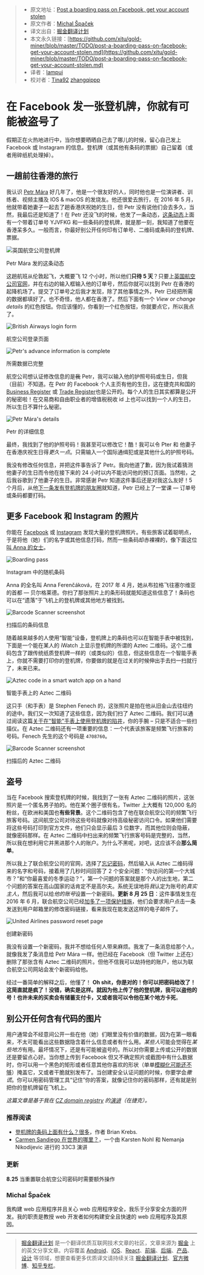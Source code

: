 
> * 原文地址：[Post a boarding pass on Facebook, get your account stolen](https://www.michalspacek.com/post-a-boarding-pass-on-facebook-get-your-account-stolen)
> * 原文作者：[Michal Špaček](https://www.michalspacek.com/)
> * 译文出自：[掘金翻译计划](https://github.com/xitu/gold-miner)
> * 本文永久链接：[https://github.com/xitu/gold-miner/blob/master/TODO/post-a-boarding-pass-on-facebook-get-your-account-stolen.md](https://github.com/xitu/gold-miner/blob/master/TODO/post-a-boarding-pass-on-facebook-get-your-account-stolen.md)
> * 译者：[lampui](https://github.com/lampui)
> * 校对者：[Tina92](https://github.com/Tina92) [zhangqippp](https://github.com/zhangqippp)

# 在 Facebook 发一张登机牌，你就有可能被盗号了

假期正在火热地进行中，当你想要晒晒自己去了哪儿的时候，留心自己发上 Facebook 或 Instagram 的信息。登机牌（或其他有条码的票据）自己留着（或者用碎纸机处理掉）。

## 一趟前往香港的旅行

我认识 [Petr Mára](http://www.petrmara.com/) 好几年了，他是一个很友好的人，同时他也是一位演讲者、训练者、视频主播及 IOS & macOS 的发烧友。他还很爱去旅行，在 2016 年 5 月，他就带着她妻子一起去了趟香港庆祝她的生日，但 Petr 没有说他们会去多久，当然，我最后还是知道了！在 Petr 还没飞的时候，他发了一条动态，[这条动态](https://www.instagram.com/p/BF06blXmUXF/)上面有一个带着订单号 YJVFKG 和一些条码的登机牌，就是那一刻，我知道了他要在香港呆多久。一般而言，你最好别公开任何印有订单号、二维码或条码的登机牌、票据。

![英国航空公司登机牌](https://www.michalspacek.cz/i/images/blog/boardingpass/ba-pass.jpg)

Petr Mára 发的这条动态

这趟航班从伦敦起飞，大概要飞 12 个小时，所以他们**只待 5 天**？只要上[英国航空公司官网](https://www.britishairways.com/travel/managebooking/public/en_cz)，并在右边的输入框输入他的订单号，然后你就可以找到 Petr 在香港的起降机场了。提交了订单号之后我才发现，除了其他事情之外，Petr 已经把所需的数据都填好了。也不奇怪，他人都在香港了。然后下面有一个 _View or change details_ 的红色按钮。你应该懂的，你看到一个红色按钮，你就要点它，所以我点了。

![British Airways login form](https://www.michalspacek.cz/i/images/blog/boardingpass/ba-login.png)

航空公司登录页面

![Petr's advance information is complete](https://www.michalspacek.cz/i/images/blog/boardingpass/ba-completed.png)

所需数据已完整

航空公司想认证修改信息的是~~我~~ Petr，我可以输入他的护照号码或生日，但我（目前）不知道。在 Petr 的 Facebook 个人主页有他的生日，这在捷克共和国的 [Business Register](https://or.justice.cz/) 或 [Trade Register](http://www.rzp.cz/)也是公开的。每个人的生日其实都算是公开的秘密啦！在交易商和自由职业者的增值税税收 id 上也可以找到一个人的生日，所以生日不算什么秘密。

![Petr Mára's details](https://www.michalspacek.cz/i/images/blog/boardingpass/ba-details.png)

Petr 的详细信息

最终，我找到了他的护照号码！我甚至可以修改它！酷！我可以令 Pter 和 他妻子在香港庆祝生日得*更久一点*。只需输入一个国际通缉犯或是其他什么的护照号码。

我没有修改任何信息，并把这件事告诉了 Petr。我向他道了歉，因为我试着猜测他妻子的生日而令他在接下来的 24 小时以内不能访问他的预订页面。当然啦，之后我谷歌到了他妻子的生日。非常感谢 Petr 知道这件事后还是对我这么友好！5 个月后，从他[下一条发有登机牌的朋友圈](https://www.instagram.com/p/BMOpEFWBV-Y/)就知道，Petr 已经上了一堂课 — 订单号或条码都要打码。

## 更多 Facebook 和 Instagram 的照片

你能在 [Facebook](https://www.facebook.com/search/str/boarding%20pass/photos-keyword) 或 [Instagram](https://www.instagram.com/explore/tags/boardingpass/) 发现大量的登机牌照片。有些旅客试着聪明点，于是将他（她）们的名字或其他信息打码，然而一些条码却赤裸裸的，像下面这位[叫 Anna 的女士](https://archive.is/I7Ydp)。

![Boarding pass](https://www.michalspacek.cz/i/images/blog/boardingpass/anna-pass.jpg)

Instagram 中的随机条码

Anna 的全名叫 Anna Ferenčáková，在 2017 年 4 月，她从布拉格飞往塞尔维亚的首都 — 贝尔格莱德。你扫了那张照片上的条形码就能知道这些信息了！条码也可以在“遗落”于飞机上的登机牌或其他地方被找到。

![Barcode Scanner screenshot](https://www.michalspacek.cz/i/images/blog/boardingpass/anna-ferencakova.jpg)

扫描后的条码信息

随着越来越多的人使用“智能”设备，登机牌上的条码也可以在智能手表中被找到，下面是一个能在某人的 iWatch 上显示登机牌的所谓的 Aztec 二维码。这个二维码包含了跟传统纸质登机牌一样的（或类似的）信息，但这些信息在一个智能手表上，你就不需要打印你的登机牌，你要做的就是在过关的时候伸出手去扫一扫就行了，未来已来。

![Aztec code in a smart watch app on a hand](https://www.michalspacek.cz/i/images/blog/boardingpass/stephen-aztec.jpg)

智能手表上的 Aztec 二维码

这只手（和手表）是 Stephen Fenech 的，这张照片是拍在他从旧金山去往纽约的途中。我们又一次知道了这些信息，因为我们扫了 Aztec 二维码。我们可以通过阅读这篇[关于在"智能"手表上使用登机牌的陷井](http://www.techguide.com.au/blog/boarding-pass-experience-with-apple-watch-ran-off-the-runway/)，你的手腕 – 只是不适合一些扫描仪。在 Aztec 二维码还有一项重要的信息：一个代表该旅客是频繁飞行旅客的号码。Fenech 先生的这个号码是 `4708760`。

![Barcode Scanner screenshot](https://www.michalspacek.cz/i/images/blog/boardingpass/stephen-fenech.jpg)

扫描后的 Aztec 二维码

## 盗号

当在 Facebook 搜索登机牌的时候，我找到了一张有 Aztec 二维码的照片，这张照片是一个匿名男子拍的。他在某个圈子很有名，Twitter 上大概有 120,000 名的粉丝，在欧洲和美国也**有些背景**。这个二维码包含了他在联合航空公司的频繁飞行旅客号码。这间航空公司对待这些号码就像对待高级秘密访问口令。如果他们需要将这些号码打印到官方文件，他们只会显示最后 3 位数字，而其他位则会隐蔽，就像密码那样。在 Aztec 二维码中扫出来的频繁飞行旅客号码是完整的，当然，所以我在想利用它并黑进那个人的账户。为什么不黑呢，对吧，这应该不会**那么简单**。

所以我上了联合航空公司的官网，选择了[忘记密码](https://www.united.com/ual/en/us/account/security/passwordrecovery)，然后输入从 Aztec 二维码得来的名字和号码，接着用了几秒时间回答了 2 个安全问题：“你访问的第一个大城市？”和“你最喜爱的冬季运动？”，第一个问题的答案就是那个人的出生地，第二个问题的答案在高山国家的话肯定不是高尔夫。系统无误地将*我*认定为账号的*真实主人*，然后我可以给*他的账号*设置一个新密码。**更新 8 月 25 日**：这件事情发生在 2016 年 6 月，联合航空公司已经[加多了一项保护措施](https://twitter.com/benholley/status/900800557753016320)，他们会要求用户点击一条发送到用户邮箱里的修改密码链接，看来我现在能发送这样的电子邮件了。

![United Airlines password reset page](https://www.michalspacek.cz/i/images/blog/boardingpass/ua-password-reset.png)

创建新密码

我没有设置一个新密码，我并不想给任何人带来麻烦。我发了一条消息给那个人，就像我发了条消息给 Petr Mára 一样。他已经在 Facebook（但 Twitter 上还在）删除了那张含有 Aztec 二维码的照片。但他不信我可以劫持他的账户，他以为联合航空公司网站会发个新密码给他。

经过一番简单的解释之后，他懂了！ **Oh shit，你是对的！你可以把密码给改了！这简直就是疯了！**没错，确实是这样。就因为他上传了他的登机牌，我可以盗他的号！也许未来的买卖会有储蓄支付卡，又或者我可以令他在某个地方**卡死**。

## 别公开任何含有代码的图片

用户通常会不经意间公开一些在他（她）们眼里没有价值的数据，因为在第一眼看来，不太可能看出这些数据隐含着什么信息或者有什么用。*某些人*可能会觉得在*某些地方*有用。最坏情况下，还是有可能被盗号的。所以对你需要上传或公开的数据还是要留点心好。当你想上传到 Facebook 但又不确定照片或截图中有什么数据时，你可以用一个黑色的矩形或者任意其他你喜欢的形状（单单[模糊化可能还不够](https://dheera.net/projects/blur)）掩盖它，又或者干脆就别发布了。当创建安全认证问题的时候，你要学会*撒谎*。你可以用密码管理工具“记住”你的答案，就像记住你的密码那样，还有就是别把你的登机牌留在飞机上。

_这篇文章是基于我在 [CZ domain registry](https://www.nic.cz/) 的[演讲](https://www.michalspacek.com/talks/z-fb-fotky-az-k-unesenemu-uctu-it17)（在捷克）。_

### 推荐阅读

* [登机牌的条码上面有什么？很多](https://krebsonsecurity.com/2015/10/whats-in-a-boarding-pass-barcode-a-lot/)，作者 Brian Krebs.
* [Carmen Sandiego 在世界的哪里？](https://media.ccc.de/v/33c3-7964-where_in_the_world_is_carmen_sandiego)，一个由 Karsten Nohl 和 Nemanja Nikodijevic 进行的 33C3 演讲

### 更新

**8.25** 当重置联合航空公司密码时需要额外操作

### Michal Špaček

我构建 web 应用程序并且关心 web 应用程序安全，我乐于分享安全方面的开发。我的职责是教授 web 开发者如何构建安全且快速的 web 应用程序及其原因。


---

> [掘金翻译计划](https://github.com/xitu/gold-miner) 是一个翻译优质互联网技术文章的社区，文章来源为 [掘金](https://juejin.im) 上的英文分享文章。内容覆盖 [Android](https://github.com/xitu/gold-miner#android)、[iOS](https://github.com/xitu/gold-miner#ios)、[React](https://github.com/xitu/gold-miner#react)、[前端](https://github.com/xitu/gold-miner#前端)、[后端](https://github.com/xitu/gold-miner#后端)、[产品](https://github.com/xitu/gold-miner#产品)、[设计](https://github.com/xitu/gold-miner#设计) 等领域，想要查看更多优质译文请持续关注 [掘金翻译计划](https://github.com/xitu/gold-miner)、[官方微博](http://weibo.com/juejinfanyi)、[知乎专栏](https://zhuanlan.zhihu.com/juejinfanyi)。
